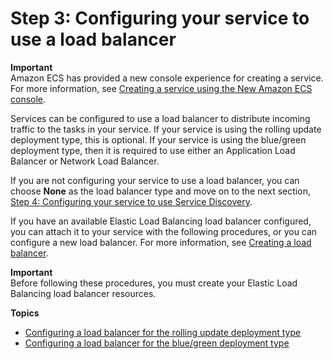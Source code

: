# Step 3: Configuring your service to use a load balancer<a name="service-create-loadbalancer"></a>

**Important**  
Amazon ECS has provided a new console experience for creating a service\. For more information, see [Creating a service using the New Amazon ECS console](create-service-console-v2.md)\.

Services can be configured to use a load balancer to distribute incoming traffic to the tasks in your service\. If your service is using the rolling update deployment type, this is optional\. If your service is using the blue/green deployment type, then it is required to use either an Application Load Balancer or Network Load Balancer\.

If you are not configuring your service to use a load balancer, you can choose **None** as the load balancer type and move on to the next section, [Step 4: Configuring your service to use Service Discovery](service-configure-servicediscovery.md)\.

If you have an available Elastic Load Balancing load balancer configured, you can attach it to your service with the following procedures, or you can configure a new load balancer\. For more information, see [Creating a load balancer](create-load-balancer.md)\.

**Important**  
Before following these procedures, you must create your Elastic Load Balancing load balancer resources\.

**Topics**
+ [Configuring a load balancer for the rolling update deployment type](service-create-loadbalancer-rolling.md)
+ [Configuring a load balancer for the blue/green deployment type](service-create-loadbalancer-bluegreen.md)